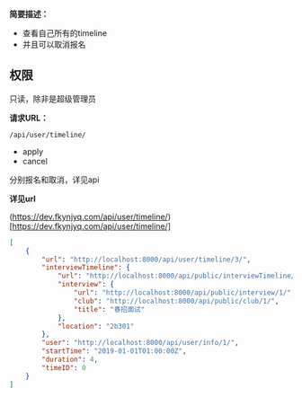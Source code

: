 
    
**简要描述：** 

- 查看自己所有的timeline
- 并且可以取消报名

## 权限

只读，除非是超级管理员

**请求URL：** 

`/api/user/timeline/`

- apply
- cancel

分别报名和取消，详见api
  
**详见url**

(https://dev.fkynjyq.com/api/user/timeline/)[https://dev.fkynjyq.com/api/user/timeline/]

```json
[
    {
        "url": "http://localhost:8000/api/user/timeline/3/",
        "interviewTimeline": {
            "url": "http://localhost:8000/api/public/interviewTimeline/1/",
            "interview": {
                "url": "http://localhost:8000/api/public/interview/1/",
                "club": "http://localhost:8000/api/public/club/1/",
                "title": "春招面试"
            },
            "location": "2b301"
        },
        "user": "http://localhost:8000/api/user/info/1/",
        "startTime": "2019-01-01T01:00:00Z",
        "duration": 4,
        "timeID": 0
    }
]
```

